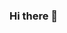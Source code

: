 <!-- [![MasterHead](https://i.pinimg.com/originals/0f/25/e4/0f25e4668c1c7740b5ed41835339d67f.gif)](google.com)-->
### Hi there 👋

<!--
**fardeen-raees/fardeen-raees** is a ✨ _special_ ✨ repository because its `README.md` (this file) appears on your GitHub profile.

Here are some ideas to get you started:

- 🔭 I’m currently working on ...
- 🌱 I’m currently learning ...
- 👯 I’m looking to collaborate on ...
- 🤔 I’m looking for help with ...
- 💬 Ask me about ...
- 📫 How to reach me: ...
- 😄 Pronouns: ...
- ⚡ Fun fact: ...
-->

